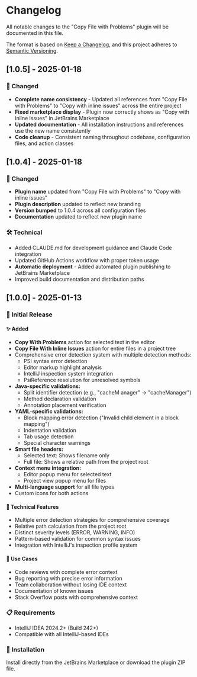 # Changelog

All notable changes to the "Copy File with Problems" plugin will be documented in this file.

The format is based on [Keep a Changelog](https://keepachangelog.com/en/1.0.0/),
and this project adheres to [Semantic Versioning](https://semver.org/spec/v2.0.0.html).

## [1.0.5] - 2025-01-18

### 🔄 Changed
- **Complete name consistency** - Updated all references from "Copy File with Problems" to "Copy with inline issues" across the entire project
- **Fixed marketplace display** - Plugin now correctly shows as "Copy with inline issues" in JetBrains Marketplace
- **Updated documentation** - All installation instructions and references use the new name consistently
- **Code cleanup** - Consistent naming throughout codebase, configuration files, and action classes

## [1.0.4] - 2025-01-18

### 🔄 Changed
- **Plugin name** updated from "Copy File with Problems" to "Copy with inline issues"
- **Plugin description** updated to reflect new branding
- **Version bumped** to 1.0.4 across all configuration files
- **Documentation** updated to reflect new plugin name

### 🛠️ Technical
- Added CLAUDE.md for development guidance and Claude Code integration
- Updated GitHub Actions workflow with proper token usage
- **Automatic deployment** - Added automated plugin publishing to JetBrains Marketplace
- Improved build documentation and distribution paths

## [1.0.0] - 2025-01-13

### 🎉 Initial Release

#### ✨ Added
- **Copy With Problems** action for selected text in the editor
- **Copy File With Inline Issues** action for entire files in a project tree
- Comprehensive error detection system with multiple detection methods:
  - PSI syntax error detection
  - Editor markup highlight analysis
  - IntelliJ inspection system integration
  - PsiReference resolution for unresolved symbols
- **Java-specific validations:**
  - Split identifier detection (e.g., "cacheM anager" → "cacheManager")
  - Method declaration validation
  - Annotation placement verification
- **YAML-specific validations:**
  - Block mapping error detection ("Invalid child element in a block mapping")
  - Indentation validation
  - Tab usage detection
  - Special character warnings
- **Smart file headers:**
  - Selected text: Shows filename only
  - Full file: Shows a relative path from the project root
- **Context menu integration:**
  - Editor popup menu for selected text
  - Project view popup menu for files
- **Multi-language support** for all file types
- Custom icons for both actions

#### 🔧 Technical Features
- Multiple error detection strategies for comprehensive coverage
- Relative path calculation from the project root
- Distinct severity levels (ERROR, WARNING, INFO)
- Pattern-based validation for common syntax issues
- Integration with IntelliJ's inspection profile system

#### 🎯 Use Cases
- Code reviews with complete error context
- Bug reporting with precise error information
- Team collaboration without losing IDE context
- Documentation of known issues
- Stack Overflow posts with comprehensive context

### 📋 Requirements
- IntelliJ IDEA 2024.2+ (Build 242+)
- Compatible with all IntelliJ-based IDEs

### 🚀 Installation
Install directly from the JetBrains Marketplace or download the plugin ZIP file.
